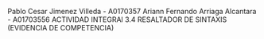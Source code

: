 Pablo Cesar Jimenez Villeda - A0170357
Ariann Fernando Arriaga Alcantara - A01703556
ACTIVIDAD INTEGRAl 3.4 RESALTADOR DE SINTAXIS (EVIDENCIA DE COMPETENCIA)
